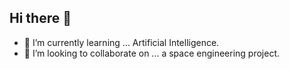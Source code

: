 ## Hi there 👋
- 🌱 I’m currently learning ... Artificial Intelligence.
- 👯 I’m looking to collaborate on ... a space engineering project.

